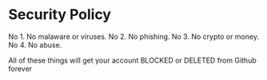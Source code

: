 # Security Policy

No 1. No malaware or viruses.
No 2. No phishing.
No 3. No crypto or money.
No 4. No abuse.

All of these things will get your account BLOCKED or DELETED from Github forever

